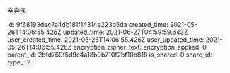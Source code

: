 辛弃疾

id: 9f68193dec7a4db181f14314e223d5da
created_time: 2021-05-26T14:06:55.426Z
updated_time: 2021-06-27T04:59:59.643Z
user_created_time: 2021-05-26T14:06:55.426Z
user_updated_time: 2021-05-26T14:06:55.426Z
encryption_cipher_text: 
encryption_applied: 0
parent_id: 2bfd769f5d9e4a18b0b710f2bf10b818
is_shared: 0
share_id: 
type_: 2